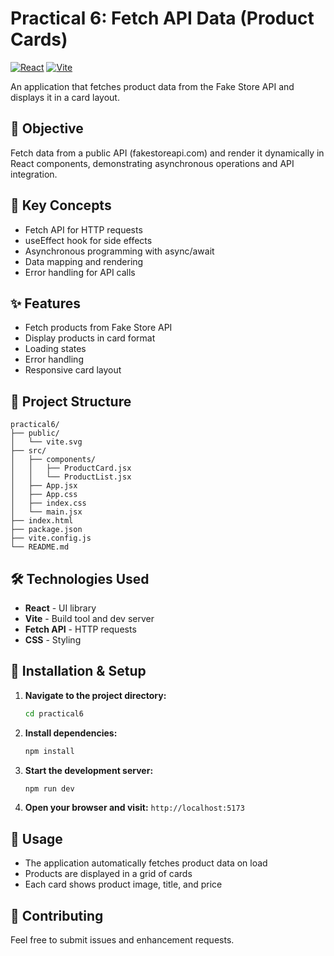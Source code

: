 # Practical 6: Fetch API Data (Product Cards)

[![React](https://img.shields.io/badge/React-18+-blue.svg)](https://reactjs.org/)
[![Vite](https://img.shields.io/badge/Vite-4+-purple.svg)](https://vitejs.dev/)

An application that fetches product data from the Fake Store API and displays it in a card layout.

## 📖 Objective

Fetch data from a public API (fakestoreapi.com) and render it dynamically in React components, demonstrating asynchronous operations and API integration.

## 🎯 Key Concepts

- Fetch API for HTTP requests
- useEffect hook for side effects
- Asynchronous programming with async/await
- Data mapping and rendering
- Error handling for API calls

## ✨ Features

- Fetch products from Fake Store API
- Display products in card format
- Loading states
- Error handling
- Responsive card layout

## 📁 Project Structure

```
practical6/
├── public/
│   └── vite.svg
├── src/
│   ├── components/
│   │   ├── ProductCard.jsx
│   │   └── ProductList.jsx
│   ├── App.jsx
│   ├── App.css
│   ├── index.css
│   └── main.jsx
├── index.html
├── package.json
├── vite.config.js
└── README.md
```

## 🛠 Technologies Used

- **React** - UI library
- **Vite** - Build tool and dev server
- **Fetch API** - HTTP requests
- **CSS** - Styling

## 🚀 Installation & Setup

1. **Navigate to the project directory:**
   ```bash
   cd practical6
   ```

2. **Install dependencies:**
   ```bash
   npm install
   ```

3. **Start the development server:**
   ```bash
   npm run dev
   ```

4. **Open your browser and visit:** `http://localhost:5173`

## 📖 Usage

- The application automatically fetches product data on load
- Products are displayed in a grid of cards
- Each card shows product image, title, and price

## 🤝 Contributing

Feel free to submit issues and enhancement requests.